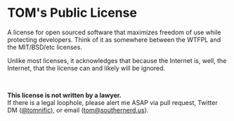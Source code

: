 # TOM's Public License 
A license for open sourced software that maximizes freedom of use while protecting developers. Think of it as somewhere between the WTFPL and the MIT/BSD/etc licenses. 

Unlike most licenses, it acknowledges that because the Internet is, well, the Internet, that the license can and likely will be ignored.

<br>

**This license is not written by a lawyer.** <br>
If there is a legal loophole, please alert me ASAP via pull request, Twitter DM ([@tomnific](https://twitter.com/tomnific)), or email ([tom@southernerd.us](mailto:tom@southernerd.us)).
